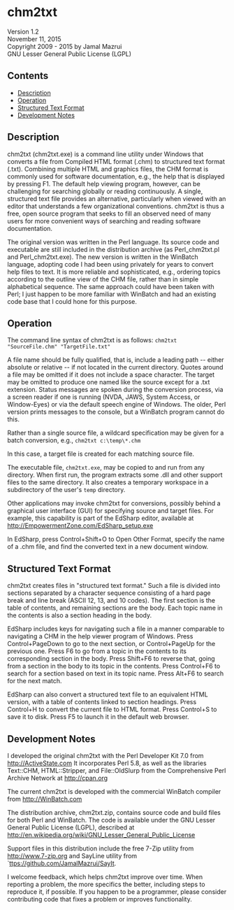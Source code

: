 # chm2txt

Version 1.2  
November 11, 2015  
Copyright 2009 - 2015 by Jamal Mazrui  
GNU Lesser General Public License (LGPL)  

## Contents
- [Description](#description)
- [Operation](#operation)
- [Structured Text Format](#structured-text-format)
- [Development Notes](#development-notes)

## Description

chm2txt (chm2txt.exe) is a command line utility under Windows that converts a file from Compiled HTML format (.chm) to structured text format (.txt).  Combining multiple HTML and graphics files, the CHM format is commonly used for software documentation, e.g., the help that is displayed by pressing F1.  The default help viewing program, however, can be challenging for searching globally or reading continuously.  A single, structured text file provides an alternative, particularly when viewed with an editor that understands a few organizational conventions.  chm2txt is thus a free, open source program that seeks to fill an observed need of many users for more convenient ways of searching and reading software documentation.

The original version was written in the Perl language.  Its source code and executable are still included in the distribution archive (as Perl_chm2txt.pl and Perl_chm2txt.exe).  The new version is written in the WinBatch language, adopting code I had been using privately for years to convert help files to text.  It is more reliable and sophisticated, e.g., ordering topics according to the outline view of the CHM file, rather than in simple alphabetical sequence.  The same approach could have been taken with Perl;  I just happen to be more familiar with WinBatch and had an existing code base that I could hone for this purpose.

## Operation

The command line syntax of chm2txt is as follows:
`chm2txt "SourceFile.chm" "TargetFile.txt"`

A file name should be fully qualified, that is, include a leading path -- either absolute or relative -- if not located in the current directory.  Quotes around a file may be omitted if it does not include a space character.  The target may be omitted to produce one named like the source except for a .txt extension.  Status messages are spoken during the conversion process, via a screen reader if one is running (NVDA, JAWS, System Access, or Window-Eyes) or via the default speech engine of Windows.  The older, Perl version prints messages to the console, but a WinBatch program cannot do this.

Rather than a single source file, a wildcard specification may be given for a batch conversion, e.g., 
`chm2txt c:\temp\*.chm`

In this case, a target file is created for each matching source file.

The executable file, `chm2txt.exe`, may be copied to and run from any directory.  When first run, the program extracts some .dll and other support files to the same directory.  It also creates a temporary workspace in a subdirectory of the user's `temp` directory.  

Other applications may invoke chm2txt for conversions, possibly behind a graphical user interface (GUI) for specifying source and target files.  For example, this capability is part of the EdSharp editor, available at
<http://EmpowermentZone.com/EdSharp_setup.exe>

In EdSharp, press Control+Shift+O to Open Other Format, specify the name of a .chm file, and find the converted text in a new document window.

## Structured Text Format

chm2txt creates files in "structured text format."  Such a file is divided into sections separated by a character sequence consisting of a hard page break and line break (ASCII 12, 13, and 10 codes).  The first section is the table of contents, and remaining sections are the body.  Each topic name in the contents is also a section heading in the body.

EdSharp includes keys for navigating such a file in a manner comparable to navigating a CHM in the help viewer program of Windows.  Press Control+PageDown to go to the next section, or Control+PageUp for the previous one.  Press F6 to go from a topic in the contents to its corresponding section in the body.  Press Shift+F6 to reverse that, going from a section in the body to its topic in the contents.  Press Control+F6 to search for a section based on text in its topic name.  Press Alt+F6 to search for the next match.

EdSharp can also convert a structured text file to an equivalent HTML version, with a table of contents linked to section headings.  Press Control+H to convert the current file to HTML format.  Press Control+S to save it to disk.  Press F5 to launch it in the default web browser.

## Development Notes

I developed the original chm2txt with the Perl Developer Kit 7.0 from
<http://ActiveState.com>
It incorporates Perl 5.8, as well as the libraries Text::CHM, HTML::Stripper, and File::OldSlurp from the Comprehensive Perl Archive Network at
<http://cpan.org>

The current chm2txt is developed with the commercial WinBatch compiler from
<http://WinBatch.com>

The distribution archive, chm2txt.zip, contains source code and build files for both Perl and WinBatch.  The code is available under the GNU Lesser General Public License (LGPL), described at
<http://en.wikipedia.org/wiki/GNU_Lesser_General_Public_License>

Support files in this distribution include the free 7-Zip utility from <http://www.7-zip.org> and SayLine utility from `<ttps://github.com/JamalMazrui/SayIt>.

I welcome feedback, which helps chm2txt improve over time.  When reporting a problem, the more specifics the better, including steps to reproduce it, if possible.  If you happen to be a programmer, please consider contributing code that fixes a problem or improves functionality.

